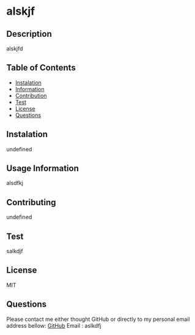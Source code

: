 
# alskjf
## Description
alskjfd
## Table of Contents
 * [Instalation](#instalation)
 * [Information](#usage-information)
 * [Contribution](#contributing)
 * [Test](#tests)
 * [License](#license)
 * [Questions](#questions)


## Instalation
undefined
## Usage Information
alsdfkj
## Contributing
undefined
## Test
salkdjf
## License
MIT
## Questions
Please contact me either thought GitHub or directly to my personal email address bellow:
[GitHub](http://github.com/lsakjdf) 
Email : aslkdfj
    
    